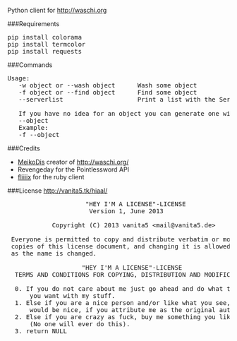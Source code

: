Python client for http://waschi.org


###Requirements
<pre>
pip install colorama
pip install termcolor
pip install requests
</pre>

###Commands
<pre>
Usage:
   -w object or --wash object      Wash some object
   -f object or --find object      Find some object
   --serverlist                    Print a list with the Servers

   If you have no idea for an object you can generate one with
   --object
   Example:
   -f --object
</pre>

###Credits
* [MeikoDis](https://github.com/MeikoDis/) creator of http://waschi.org/ 
* Revengeday for the Pointlessword API
* [fliiiix](https://github.com/fliiiix/) for the ruby client

###License
http://vanita5.tk/hiaal/
<pre>
                     &quot;HEY I'M A LICENSE&quot;-LICENSE
   	                  Version 1, June 2013

            Copyright (C) 2013 vanita5 &lt;mail@vanita5.de&gt;

 Everyone is permitted to copy and distribute verbatim or modified
 copies of this license document, and changing it is allowed as long
 as the name is changed.

                    &quot;HEY I'M A LICENSE&quot;-LICENSE
  TERMS AND CONDITIONS FOR COPYING, DISTRIBUTION AND MODIFICATION

  0. If you do not care about me just go ahead and do what the fuck
      you want with my stuff.
  1. Else if you are a nice person and/or like what you see, it
      would be nice, if you attribute me as the original author.
  2. Else if you are crazy as fuck, buy me something you like.
      (No one will ever do this).
  3. return NULL
</pre>
